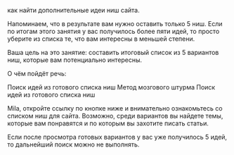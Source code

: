 как найти дополнительные идеи ниш сайта. 

 

Напоминаем, что в результате вам нужно оставить только 5 ниш. Если по итогам этого занятия у вас получилось более пяти идей, то просто уберите из списка те, что вам интересны в меньшей степени.  



Ваша цель на это занятие: составить итоговый список из 5 вариантов ниш, которые вам потенциально интересны. 



О чём пойдёт речь:

Поиск идей из готового списка ниш
Метод мозгового штурма
Поиск идей из готового списка ниш

Mila, откройте ссылку по кнопке ниже и внимательно ознакомьтесь со списком ниш для сайта. Возможно, среди вариантов вы найдете темы, которые вам понравятся и по которым вы захотите писать статьи. 



Если после просмотра готовых вариантов у вас уже получилось 5 идей, то дальнейший поиск можно не выполнять. 

